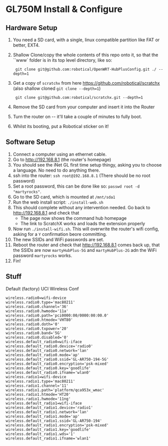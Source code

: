 GL750M Install & Configure
===

Hardware Setup
---

1. You need a SD card, with a single, linux compatible partition like FAT or better, EXT4.
2. Shallow Clone/copy the whole contents of this repo onto it, so that the ``www` folder is in its top level directory, like so:

        git clone git@github.com:robotical/OpenWRT-HubPlusConfig.git ./ --depth=1

3. Get a copy of `scratchx` from here https://github.com/robotical/scratchx (also shallow cloned `git clone --depth=1`)

        git clone git@github.com:robotical/scratchx.git --depth=1

4. Remove the SD card from your computer and insert it into the Router
5. Turn the router on -- it'll take a couple of minutes to fully boot.
6. Whilst its booting, put a Robotical sticker on it!


Software Setup
---

1. Connect a computer using an ethernet cable.
2. Go to http://192.168.8.1 (the router's homepage)
3. You should see the iNet GL first time setup thingy, asking you to choose a language. No need to do anything there.
4. ssh into the router: `ssh root@192.168.8.1` (There should be no root password)
5. Set a root password, this can be done like so: `passwd root -d "martyrocks"`.
6. Go to the SD card, which is mounted at `/mnt/sda1`
7. Run the web install script: `./install-web.sh`
8. This should complete without any intervention needed. Go back to http://192.168.8.1 and check that
   * The page now shows the command hub homepage
   * The link to ScratchX works and loads the extension properly
9. Now run `./install-wifi.sh`. This will overwrite the router's wifi config, asking for a `Y` confirmation beore committing.
10. The new SSIDs and WiFi passwords are set.
11. Reboot the router and check that http://192.168.8.1 comes back up, that the SSIDs are now `martyHubPlus-5G` and `martyHubPlus-2G` adn the WiFi password `martyrocks` works. 
12. Fin!


Stuff
---

Default (factory) UCI Wireless Conf

```
wireless.radio0=wifi-device
wireless.radio0.type='mac80211'
wireless.radio0.channel='36'
wireless.radio0.hwmode='11a'
wireless.radio0.path='pci0000:00/0000:00:00.0'
wireless.radio0.htmode='VHT80'
wireless.radio0.doth='0'
wireless.radio0.txpower='20'
wireless.radio0.band='5G'
wireless.radio0.disabled='0'
wireless.default_radio0=wifi-iface
wireless.default_radio0.device='radio0'
wireless.default_radio0.network='lan'
wireless.default_radio0.mode='ap'
wireless.default_radio0.ssid='GL-AR750-194-5G'
wireless.default_radio0.encryption='psk-mixed'
wireless.default_radio0.key='goodlife'
wireless.default_radio0.ifname='wlan0'
wireless.radio1=wifi-device
wireless.radio1.type='mac80211'
wireless.radio1.channel='11'
wireless.radio1.path='platform/qca953x_wmac'
wireless.radio1.htmode='HT20'
wireless.radio1.hwmode='11ng'
wireless.default_radio1=wifi-iface
wireless.default_radio1.device='radio1'
wireless.default_radio1.network='lan'
wireless.default_radio1.mode='ap'
wireless.default_radio1.ssid='GL-AR750-194'
wireless.default_radio1.encryption='psk-mixed'
wireless.default_radio1.key='goodlife'
wireless.default_radio1.wds='1'
wireless.default_radio1.ifname='wlan1'
```

